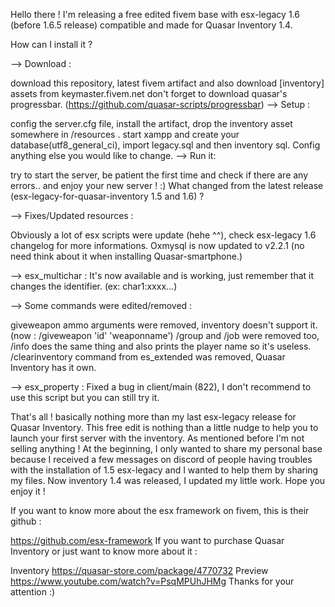 Hello there ! I'm releasing a free edited fivem base with esx-legacy 1.6 (before 1.6.5 release) compatible and made for Quasar Inventory 1.4.

How can I install it ?

--> Download :

download this repository, latest fivem artifact and also download [inventory] assets from keymaster.fivem.net
don't forget to download quasar's progressbar. (https://github.com/quasar-scripts/progressbar)
--> Setup :

config the server.cfg file, install the artifact, drop the inventory asset somewhere in /resources .
start xampp and create your database(utf8_general_ci), import legacy.sql and then inventory sql.
Config anything else you would like to change.
--> Run it:

try to start the server, be patient the first time and check if there are any errors..
and enjoy your new server ! :)
What changed from the latest release (esx-legacy-for-quasar-inventory 1.5 and 1.6) ?

--> Fixes/Updated resources :

Obviously a lot of esx scripts were update (hehe ^^), check esx-legacy 1.6 changelog for more informations.
Oxmysql is now updated to v2.2.1 (no need think about it when installing Quasar-smartphone.)

--> esx_multichar :
It's now available and is working, just remember that it changes the identifier. (ex: char1:xxxx...)

--> Some commands were edited/removed :

giveweapon ammo arguments were removed, inventory doesn't support it. (now : /giveweapon 'id' 'weaponname')
/group and /job were removed too, /info does the same thing and also prints the player name so it's useless.
/clearinventory command from es_extended was removed, Quasar Inventory has it own.

--> esx_property :
Fixed a bug in client/main (822), I don't recommend to use this script but you can still try it.


That's all ! basically nothing more than my last esx-legacy release for Quasar Inventory. This free edit is nothing than a little nudge to help you to launch your first server with the inventory. As mentioned before I'm not selling anything ! At the beginning, I only wanted to share my personal base because I received a few messages on discord of people having troubles with the installation of 1.5 esx-legacy and I wanted to help them by sharing my files. Now inventory 1.4 was released, I updated my little work. Hope you enjoy it !

If you want to know more about the esx framework on fivem, this is their github :

https://github.com/esx-framework
If you want to purchase Quasar Inventory or just want to know more about it :

Inventory https://quasar-store.com/package/4770732
Preview https://www.youtube.com/watch?v=PsqMPUhJHMg
Thanks for your attention :)